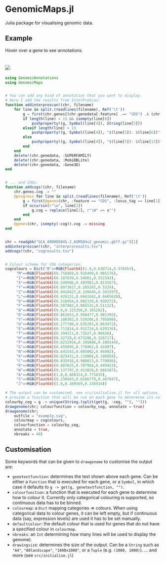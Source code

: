 # GenomicMaps.jl
Julia package for visualising genomic data.

## Example
Hover over a gene to see annotations.
# <img src="./example.svg" />

```julia
using GenomicAnnotations
using GenomicMaps


# You can add any kind of annotation that you want to display.
# Here I add the results from InterProScan:
function addinterproscan!(chr, filename)
    for line in split.(readlines(filename), Ref('\t'))
        g = first(chr.genes[(chr.genedata[:feature] .== "CDS") .& (chr.genedata[:locus_tag] .== line[1])])
        if length(line) < 13 && isempty(line[6])
            pushproperty!(g, Symbol(line[4]), String(line[5]))
        elseif length(line) < 13
            pushproperty!(g, Symbol(line[4]), "$(line[5]): $(line[6])")
        else
            pushproperty!(g, Symbol(line[4]), "$(line[5]): $(line[13])")
        end
    end
    delete!(chr.genedata, :SUPERFAMILY)
    delete!(chr.genedata, :MobiDBLite)
    delete!(chr.genedata, :Gene3D)
end


# ... and COGs:
function addcogs!(chr, filename)
    chr.genes.cog .= ""
    @progress for line in split.(readlines(filename), Ref('\t'))
        g = first(@genes(chr, :feature == "CDS", :locus_tag == line[1]))
        if occursin(r"\w", line[2])
            g.cog = replace(line[2], r"\W" => s"")
        end
    end
    @genes(chr, isempty(:cog)).cog .= missing
end


chr = readgbk("GCA_000005845.2_ASM584v2_genomic.gbff.gz")[1]
addinterproscan!(chr, "interproresults.tsv")
addcogs!(chr, "cogresults.tsv")


# Colour scheme for COG categories:
cogcolours = Dict("B"=>RGB{Float64}(1.0,0.630714,0.576563),
     "M"=>RGB{Float64}(0.756869,0.916499,0.965176),
     "I"=>RGB{Float64}(0.187839,0.54561,0.252343),
     "X"=>RGB{Float64}(0.540006,0.493982,0.813567),
     "Y"=>RGB{Float64}(0.0973617,0.285282,0.5329),
     "Z"=>RGB{Float64}(0.0418427,0.156645,0.341597),
     "L"=>RGB{Float64}(0.426131,0.0441442,0.0465628),
     "O"=>RGB{Float64}(0.518954,0.802339,0.930272),
     "F"=>RGB{Float64}(0.587882,0.865532,0.51112),
     "Q"=>RGB{Float64}(0.0,0.225356,0.101282),
     "D"=>RGB{Float64}(0.862653,0.958477,0.981395),
     "V"=>RGB{Float64}(0.188382,0.529206,0.795898),
     "U"=>RGB{Float64}(0.277786,0.635283,0.863472),
     "E"=>RGB{Float64}(0.711814,0.932724,0.629136),
     "T"=>RGB{Float64}(0.394211,0.72627,0.90426),
     "H"=>RGB{Float64}(0.32729,0.673206,0.326717),
     "P"=>RGB{Float64}(0.0232916,0.395886,0.180144),
     "G"=>RGB{Float64}(0.459895,0.779462,0.41097),
     "N"=>RGB{Float64}(0.641543,0.865092,0.94902),
     "K"=>RGB{Float64}(0.825431,0.118066,0.106858),
     "C"=>RGB{Float64}(0.835916,0.980813,0.770886),
     "R"=>RGB{Float64}(0.807625,0.787968,0.949453),
     "W"=>RGB{Float64}(0.137797,0.411028,0.686187),
     "A"=>RGB{Float64}(1.0,0.808314,0.771835),
     "S"=>RGB{Float64}(0.236943,0.0166779,0.407047),
     "J"=>RGB{Float64}(1.0,0.389569,0.336934))

# The output can be customised, see src/initialise.jl for all options. Here I
# provide a function that will be run on each gene to determine its colour:
colourby_cog = g -> unique(String.(split(get(g, :cog, ""), "")))
drawgenome(chr; colourfunction = colourby_cog, annotate = true)
drawgenome(chr;
    outfile = "example.svg",
    colourmap = cogcolours,
    colourfunction = colourby_cog,
    annotate = true,
    nbreaks = 40)
```

## Customisation
Some keywords that can be given to `drawgenome` to customise the output are:
- `genetextfunction`: determines the text shown above each gene. Can be either a `Function` that is executed for each gene, or a `Symbol`, in which case it defaults to `g -> get(g, genetextfunction, "")`.
- `colourfunction`: a function that is executed for each gene to determine how to colour it. Currently only categorical colouring is supported, so continuous data has to be binned.
- `colourmap`: a `Dict` mapping categories => colours. When using categorical data to colour genes, it can be left empty, but if continuous data (say, expression levels) are used it has to be set manually.
- `defaultcolour`: the default colour that is used for genes that do not have a specified colour in `colourmap`.
- `nbreaks`: an `Int` determining how many lines will be used to display the genome).
- `drawingsize`: determines the size of the output. Can be a `String` such as `"A4"`, `"A0landscape"`, `"1000x1000"`, or a `Tuple` (e.g. `(1000, 1000)`).
... and more (see `src/initialise.jl`)
